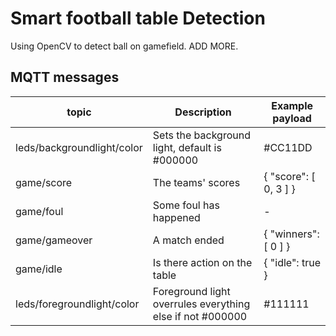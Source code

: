 # Smart football table Detection

Using OpenCV to detect ball on gamefield. ADD MORE.

## MQTT messages
| topic                      | Description                                   | Example payload        |
| -------------------------- | --------------------------------------------- |----------------------- |
| leds/backgroundlight/color | Sets the background light, default is #000000 | #CC11DD                |
| game/score                 | The teams' scores                             | { "score": [ 0, 3 ] }  |
| game/foul                  | Some foul has happened                        | -                      |
| game/gameover              | A match ended                                 | { "winners": [ 0 ] }   |
| game/idle                  | Is there action on the table                  | { "idle": true }       |
| leds/foregroundlight/color | Foreground light overrules everything else if not #000000 | #111111    |
